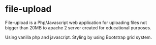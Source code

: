 # file-upload
File-upload is a Php/Javascript web application for uploading files not bigger than 20MB to apache 2 server created for educational purposes.

Using vanilla php and javascript. Styling by using Bootstrap grid system.
